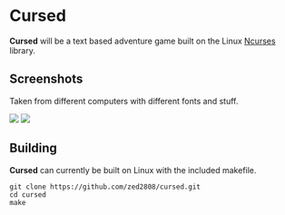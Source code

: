 Cursed
======
**Cursed** will be a text based adventure game built on the Linux [Ncurses](https://www.gnu.org/software/ncurses/) library.

Screenshots
-----------
Taken from different computers with different fonts and stuff.

![](https://i.imgur.com/reth6TU.png)
![](https://i.imgur.com/bMqUIK8.png)

Building
--------
**Cursed** can currently be built on Linux with the included makefile.

    git clone https://github.com/zed2808/cursed.git
    cd cursed
    make
